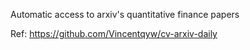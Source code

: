 Automatic access to arxiv's quantitative finance papers

Ref: https://github.com/Vincentqyw/cv-arxiv-daily
